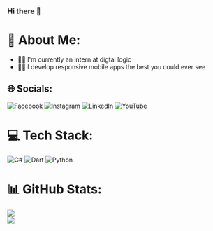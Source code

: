### Hi there 👋


# 💫 About Me:
- 🧑‍💻 I'm currently an intern at digtal logic
- 🧑‍💻 I develop responsive mobile apps the best you could ever see 


## 🌐 Socials:
[![Facebook](https://img.shields.io/badge/Facebook-%231877F2.svg?logo=Facebook&logoColor=white)](https://www.facebook.com/profile.php?id=100082762223987&mibextid=ZbWKwL) [![Instagram](https://img.shields.io/badge/Instagram-%23E4405F.svg?logo=Instagram&logoColor=white)](https://instagram.com/husseinkad.dev) [![LinkedIn](https://img.shields.io/badge/LinkedIn-%230077B5.svg?logo=linkedin&logoColor=white)](https://linkedin.com/in/husseinkadhim) [![YouTube](https://img.shields.io/badge/YouTube-%23FF0000.svg?logo=YouTube&logoColor=white)](https://youtube.com/@husseinkad) 

# 💻 Tech Stack:
![C#](https://img.shields.io/badge/c%23-%23239120.svg?style=for-the-badge&logo=c-sharp&logoColor=white) ![Dart](https://img.shields.io/badge/dart-%230175C2.svg?style=for-the-badge&logo=dart&logoColor=white) ![Python](https://img.shields.io/badge/python-3670A0?style=for-the-badge&logo=python&logoColor=ffdd54)
# 📊 GitHub Stats:
![](https://github-readme-streak-stats.herokuapp.com/?user=husseinkad&theme=dark&hide_border=false)<br/>
![](https://github-readme-stats.vercel.app/api/top-langs/?username=husseinkad&theme=dark&hide_border=false&include_all_commits=true&count_private=true&layout=compact)




<!-- 
---
[![](https://visitcount.itsvg.in/api?id=husseinkad&icon=0&color=0)](https://visitcount.itsvg.in) -->

<!-- Proudly created with GPRM ( https://gprm.itsvg.in ) -->

<!--
**xbanker3/xbanker3** is a ✨ _special_ ✨ repository because its `README.md` (this file) appears on your GitHub profile.

Here are some ideas to get you started:

- 🔭 I’m currently working on ...
- 🌱 I’m currently learning ...
- 👯 I’m looking to collaborate on ...
- 🤔 I’m looking for help with ...
- 💬 Ask me about ...
- 📫 How to reach me: ...
- 😄 Pronouns: ...
- ⚡ Fun fact: ...
-->
